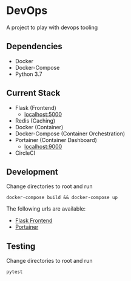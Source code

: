 # DevOps
A project to play with devops tooling

## Dependencies
* Docker
* Docker-Compose
* Python 3.7

## Current Stack
* Flask (Frontend)
    * [localhost:5000](localhost:5000)
* Redis (Caching)
* Docker (Container)
* Docker-Compose (Container Orchestration)
* Portainer (Container Dashboard)
    * [localhost:9000](localhost:9000)
* CircleCI

## Development

Change directories to root and run
```
docker-compose build && docker-compose up
```

The following urls are available:
* [Flask Frontend](localhost:5000)
* [Portainer](localhost:9000)

## Testing

Change directories to root and run
```
pytest
```